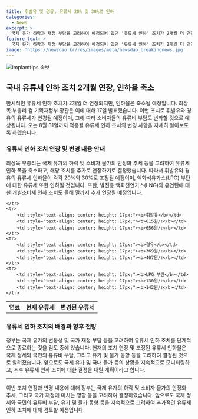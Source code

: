 ```yaml
---
title: 휘발유 및 경유, 유류세 20% 및 30%로 인하
categories:
  - News
excerpt: >
  국제 유가 하락과 재정 부담을 고려하여 예정되어 있던 '유류세 인하' 조치가 2개월 더 연장되고, 그에 따라 인하율이 축소될 예정이다. 휘발유의 경우 25%에서 20%, 경유는 37%에서 30%로 조정되며, 유류세는 상승할 것으로 예상된다. 이에 추가로 LNG와 유연탄에 대한 개별소비세 15% 인하 조치도 올해 말까지 추가 연장된다. 정부는 국제 유가 하락 및 소비자 물가 안정화 추세 등을 고려해 유류세 인하 폭 축소를 결정했으며, 추후 추가 연장 여부는 상황을 고려하여 결정될 것으로 전망된다.
feature_text: >
  국제 유가 하락과 재정 부담을 고려하여 예정되어 있던 '유류세 인하' 조치가 2개월 더 연장되고, 그에 따라 인하율이 축소될 예정이다. 휘발유의 경우 25%에서 20%, 경유는 37%에서 30%로 조정되며, 유류세는 상승할 것으로 예상된다. 이에 추가로 LNG와 유연탄에 대한 개별소비세 15% 인하 조치도 올해 말까지 추가 연장된다. 정부는 국제 유가 하락 및 소비자 물가 안정화 추세 등을 고려해 유류세 인하 폭 축소를 결정했으며, 추후 추가 연장 여부는 상황을 고려하여 결정될 것으로 전망된다.
image: 'https://newsdao.kr/res/images/meta/newsdao_breakingnews.jpg'
---
```


<p><img src="https://newsdao.kr/res/images/meta/newsdao_breakingnews.jpg" alt="implanttips 속보" /></p>

<h2 data-ke-size="size26">국내 유류세 인하 조치 2개월 연장, 인하율 축소</h2>

<p data-ke-size="size16">한시적인 유류세 인하 조치가 2개월 더 연장되지만, 인하율은 축소될 예정입니다. 최상목 부총리 겸 기획재정부 장관은 이에 대해 17일 발표했습니다. 이번 조치로 휘발유와 경유의 유류세가 변경될 예정이며, 그에 따라 소비자들의 유류비 부담도 변화할 것으로 예상됩니다. 오는 8월 31일까지 적용될 유류세 인하 조치의 변경 사항을 자세히 알아보도록 하겠습니다.</p>

<h3 data-ke-size="size22">유류세 인하 조치 연장 및 변경 내용 안내</h3>

<p data-ke-size="size16">최상목 부총리는 국제 유가의 하락 및 소비자 물가의 안정화 추세 등을 고려하여 유류세 인하 폭을 축소하고, 해당 조치를 추가로 연장하기로 결정했습니다. 따라서 휘발유와 경유의 유류세 인하율이 각각 20%와 30%로 조정될 예정이며, 액화석유가스(LPG) 부탄에 대한 유류세 또한 인하될 것입니다. 또한, 발전용 액화천연가스(LNG)와 유연탄에 대한 개별소비세 인하 조치도 올해 말까지 추가 연장될 예정입니다.</p>

<table>
    <tr>
        <td style="text-align: center; height: 17px;"><b>연료</b></td>
        <td style="text-align: center; height: 17px;"><b>현재 유류세</b></td>
        <td style="text-align: center; height: 17px;"><b>변경된 유류세</b></td>

    </tr>
    <tr>
        <td style="text-align: center; height: 17px;"><b>휘발유</b></td>
        <td style="text-align: center; height: 17px;"><b>615원/ℓ</b></td>
        <td style="text-align: center; height: 17px;"><b>656원/ℓ</b></td>
    </tr>
    <tr>
        <td style="text-align: center; height: 17px;"><b>경유</b></td>
        <td style="text-align: center; height: 17px;"><b>369원/ℓ</b></td>
        <td style="text-align: center; height: 17px;"><b>407원/ℓ</b></td>
    </tr>
    <tr>
        <td style="text-align: center; height: 17px;"><b>LPG 부탄</b></td>
        <td style="text-align: center; height: 17px;"><b>130원/ℓ</b></td>
        <td style="text-align: center; height: 17px;"><b>142원/ℓ</b></td>
    </tr>
</table>

<h3 data-ke-size="size22">유류세 인하 조치의 배경과 향후 전망</h3>

<p data-ke-size="size16">정부는 국제 유가의 변동성 및 국가 재정 부담 등을 고려하여 유류세 인하 조치를 단계적으로 종료하는 것을 검토 중에 있습니다. 현재의 조치 연장 및 조정된 유류세 인하율은 국제 정세와 국민의 유류비 부담, 그리고 유가 및 물가 동향 등을 고려하여 결정된 것으로 알려졌습니다. 앞으로도 국제 유가 및 국내 물가 등의 상황을 지속적으로 모니터링하고, 추후 유류세 인하 조치에 대한 결정을 내릴 계획이라고 합니다.</p>

<hr>

<p data-ke-size="size16">이번 조치 연장과 변경 내용에 대해 정부는 국제 유가의 하락 및 소비자 물가의 안정화 추세, 그리고 국가 재정에 미치는 영향 등을 고려하여 결정하였습니다. 앞으로도 국제 정세와 국민의 유류비 부담, 유가 및 물가 동향 등을 지속적으로 고려하여 추가적인 유류세 인하 조치에 대해 검토할 예정입니다.</p>

